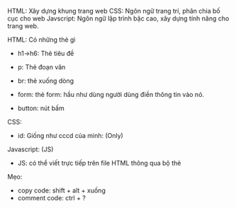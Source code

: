 HTML: Xây dựng khung trang web
CSS: Ngôn ngữ trang trí, phân chia bố cục cho web
Javscript: Ngôn ngữ lập trình bậc cao, xây dựng tính năng cho trang web.

HTML: Có những thẻ gì

- h1->h6: Thẻ tiêu đề
- p: Thẻ đoạn văn
- br: thẻ xuống dòng

- form: thẻ form: hầu như dùng người dùng điền thông tin vào nó.
- button: nút bấm

CSS:

- id: Giống như cccd của mình: (Only)

Javascript: (JS)

- JS: có thể viết trực tiếp trên file HTML thông qua bộ thẻ
<script>code JS trong này</script>

Mẹo:

- copy code: shift + alt + xuống
- comment code: ctrl + ?
